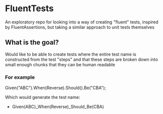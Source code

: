 # FluentTests
An exploratory repo for looking into a way of creating "fluent" tests, inspired by FluentAssertions, but taking a similar approach to unit tests themselves


## What is the goal?
Would like to be able to create tests where the entire test name is constructed from the test "steps" and that these steps are broken down into small enough chunks that they can be human readable

### For example
Given("ABC").When(Reverse).Should().Be("CBA");

Which would generate the test name:
- Given(ABC)_When(Reverse)_Should_Be(CBA)

